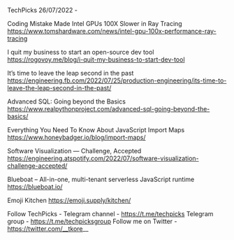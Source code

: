 TechPicks 26/07/2022 -

Coding Mistake Made Intel GPUs 100X Slower in Ray Tracing
https://www.tomshardware.com/news/intel-gpu-100x-performance-ray-tracing

I quit my business to start an open-source dev tool
https://rogovoy.me/blog/i-quit-my-business-to-start-dev-tool

It’s time to leave the leap second in the past
https://engineering.fb.com/2022/07/25/production-engineering/its-time-to-leave-the-leap-second-in-the-past/

Advanced SQL: Going beyond the Basics
https://www.realpythonproject.com/advanced-sql-going-beyond-the-basics/

Everything You Need To Know About JavaScript Import Maps
https://www.honeybadger.io/blog/import-maps/

Software Visualization — Challenge, Accepted
https://engineering.atspotify.com/2022/07/software-visualization-challenge-accepted/

Blueboat – All-in-one, multi-tenant serverless JavaScript runtime
https://blueboat.io/

Emoji Kitchen
https://emoji.supply/kitchen/

Follow TechPicks -
Telegram channel - https://t.me/techpicks
Telegram group - https://t.me/techpicksgroup
Follow me on Twitter - https://twitter.com/__tkore__